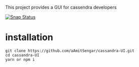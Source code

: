 This project provides a GUI for cassendra developers 

[![Snap Status](https://build.snapcraft.io/badge/aAmitSengar/cass.svg)](https://build.snapcraft.io/user/aAmitSengar/cass)

# installation
```blash
git clone https://github.com/aAmitSengar/cassandra-UI.git
cd cassandra-UI
yarn or npm i
```
